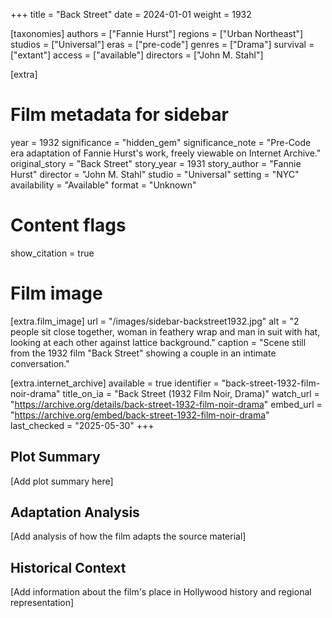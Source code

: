 +++
title = "Back Street"
date = 2024-01-01
weight = 1932

[taxonomies]
authors = ["Fannie Hurst"]
regions = ["Urban Northeast"]
studios = ["Universal"]
eras = ["pre-code"]
genres = ["Drama"]
survival = ["extant"]
access = ["available"]
directors = ["John M. Stahl"]

[extra]
# Film metadata for sidebar
year = 1932
significance = "hidden_gem"
significance_note = "Pre-Code era adaptation of Fannie Hurst's work, freely viewable on Internet Archive."
original_story = "Back Street"
story_year = 1931
story_author = "Fannie Hurst"
director = "John M. Stahl"
studio = "Universal"
setting = "NYC"
availability = "Available"
format = "Unknown"

# Content flags
show_citation = true

# Film image
[extra.film_image]
url = "/images/sidebar-backstreet1932.jpg"
alt = "2 people sit close together, woman in feathery wrap and man in suit with hat, looking at each other against lattice background."
caption = "Scene still from the 1932 film \"Back Street\" showing a couple in an intimate conversation."

[extra.internet_archive]
available = true
identifier = "back-street-1932-film-noir-drama"
title_on_ia = "Back Street (1932 Film Noir, Drama)"
watch_url = "https://archive.org/details/back-street-1932-film-noir-drama"
embed_url = "https://archive.org/embed/back-street-1932-film-noir-drama"
last_checked = "2025-05-30"
+++

## Plot Summary

[Add plot summary here]

## Adaptation Analysis

[Add analysis of how the film adapts the source material]

## Historical Context

[Add information about the film's place in Hollywood history and regional representation]